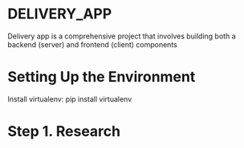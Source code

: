 # DELIVERY_APP
Delivery app is a comprehensive project that involves building both a backend (server) and frontend (client) components
#  Setting Up the Environment
Install virtualenv:
pip install virtualenv
# Step 1. Research
